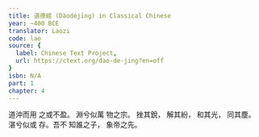 ```yaml
---
title: 道德經 (Dàodéjīng) in Classical Chinese
year: ~400 BCE
translator: Laozi
code: lao
source: {
  label: Chinese Text Project,
  url: https://ctext.org/dao-de-jing?en=off
}
isbn: N/A
part: 1
chapter: 4
---
```

道沖而用
之或不盈。
淵兮似萬
物之宗。
挫其銳，
解其紛，
和其光，
同其塵。
湛兮似或
存。吾不
知誰之子，
象帝之先。